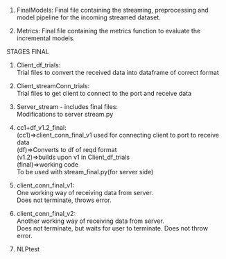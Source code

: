 1. FinalModels:
Final file containing the streaming, preprocessing and model pipeline for the incoming streamed dataset.

2. Metrics:
Final file containing the metrics function to evaluate the incremental models.

STAGES FINAL 
1. Client_df_trials:  
Trial files to convert the received data into dataframe of correct format  
  
2. Client_streamConn_trials:  
Trial files to get client to connect to the port and receive data  
  
3. Server_stream - includes final files:  
Modifications to server stream.py   
  
4. cc1+df_v1.2_final:  
(cc1)=>client_conn_final_v1 used for connecting client to port to receive data   
(df)=>Converts to df of reqd format  
(v1.2)=>builds upon v1 in Client_df_trials  
(final)=>working code  
To be used with stream_final.py(for server side)  

5. client_conn_final_v1:  
One working way of receiving data from server.  
Does not terminate, throws error.  

6. client_conn_final_v2:  
Another working way of receiving data from server.  
Does not terminate, but waits for user to terminate. Does not throw error.  

7. NLPtest

  

